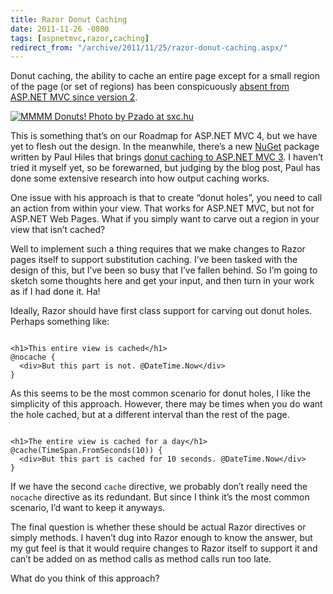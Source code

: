 ```yaml
---
title: Razor Donut Caching
date: 2011-11-26 -0800
tags: [aspnetmvc,razor,caching]
redirect_from: "/archive/2011/11/25/razor-donut-caching.aspx/"
---
```


Donut caching, the ability to cache an entire page except for a small
region of the page (or set of regions) has been conspicuously [absent
from ASP.NET MVC since version
2](https://haacked.com/archive/2008/11/05/donut-caching-in-asp.net-mvc.aspx "ASP.NET MVC Donut Caching").

[![MMMM Donuts! Photo by Pzado at sxc.hu](https://haacked.com/images/haacked_com/WindowsLiveWriter/Donut-Caching-in-ASP.NET-MVC_A1EE/mmm-donuts_thumb.jpg "mmm-donuts")](https://haacked.com/images/haacked_com/WindowsLiveWriter/Donut-Caching-in-ASP.NET-MVC_A1EE/mmm-donuts_2.jpg)

This is something that’s on our Roadmap for ASP.NET MVC 4, but we have
yet to flesh out the design. In the meanwhile, there’s a new
[NuGet](http://nuget.org/ "NuGet") package written by Paul Hiles that
brings [donut caching to ASP.NET MVC
3](http://www.devtrends.co.uk/blog/donut-output-caching-in-asp.net-mvc-3 "Donut Caching").
I haven’t tried it myself yet, so be forewarned, but judging by the blog
post, Paul has done some extensive research into how output caching
works.

One issue with his approach is that to create “donut holes”, you need to
call an action from within your view. That works for ASP.NET MVC, but
not for ASP.NET Web Pages. What if you simply want to carve out a region
in your view that isn’t cached?

Well to implement such a thing requires that we make changes to Razor
pages itself to support substitution caching. I’ve been tasked with the
design of this, but I’ve been so busy that I’ve fallen behind. So I’m
going to sketch some thoughts here and get your input, and then turn in
your work as if I had done it. Ha!

Ideally, Razor should have first class support for carving out donut
holes. Perhaps something like:

<pre class="csharpcode"><code>
<span class="kwrd">&lt;</span><span class="html">h1</span><span class="kwrd">&gt;</span>This entire view is cached<span class="kwrd">&lt;/</span><span class="html">h1</span><span class="kwrd">&gt;</span>
<span class="asp">@</span>nocache {
  <span class="kwrd">&lt;</span><span class="html">div</span><span class="kwrd">&gt;</span>But this part is not. <span class="asp">@</span>DateTime.Now<span class="kwrd">&lt;/</span><span class="html">div</span><span class="kwrd">&gt;</span>
}
</code></pre>

As this seems to be the most common scenario for donut holes, I like the
simplicity of this approach. However, there may be times when you do
want the hole cached, but at a different interval than the rest of the
page.

<pre class="csharpcode"><code>
<span class="kwrd">&lt;</span><span class="html">h1</span><span class="kwrd">&gt;</span>The entire view is cached for a day<span class="kwrd">&lt;/</span><span class="html">h1</span><span class="kwrd">&gt;</span>
<span class="asp">@</span>cache(TimeSpan.FromSeconds(10)) {
  <span class="kwrd">&lt;</span><span class="html">div</span><span class="kwrd">&gt;</span>But this part is cached for 10 seconds. <span class="asp">@</span>DateTime.Now<span class="kwrd">&lt;/</span><span class="html">div</span><span class="kwrd">&gt;</span>
}</code></pre>

If we have the second `cache` directive, we probably don’t really need
the `nocache` directive as its redundant. But since I think it’s the
most common scenario, I’d want to keep it anyways.

The final question is whether these should be actual Razor directives or
simply methods. I haven’t dug into Razor enough to know the answer, but
my gut feel is that it would require changes to Razor itself to support
it and can’t be added on as method calls as method calls run too late.

What do you think of this approach?

